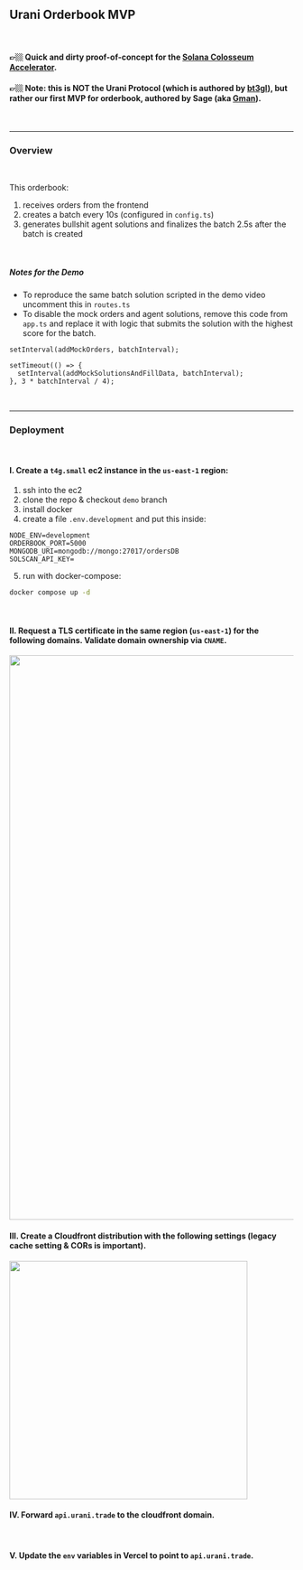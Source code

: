 ## Urani Orderbook MVP 

<br>

#### 👉🏼 Quick and dirty proof-of-concept for the **<a href="https://www.loom.com/share/41396d9ef04e4a86bce179285d47dde6?sid=a7866556-53af-4bdd-954f-be840913afbd">Solana Colosseum Accelerator</a>**. 

#### 👉🏼 Note: this is NOT the Urani Protocol (which is authored by **[bt3gl](https://github.com/von-steinkirch)**), but rather our first MVP for orderbook, authored by **Sage (aka [Gman](https://github.com/0xDualCube))**.



<br>

----

### Overview 


<br>

This orderbook:

1. receives orders from the frontend
2. creates a batch every 10s (configured in `config.ts`)
3. generates bullshit agent solutions and finalizes the batch 2.5s after the batch is created

<br>

##### Notes for the Demo

* To reproduce the same batch solution scripted in the demo video uncomment this in `routes.ts`
* To disable the mock orders and agent solutions, remove this code from `app.ts` and replace it with logic that submits the solution with the highest score for the batch.

```
setInterval(addMockOrders, batchInterval);

setTimeout(() => {
  setInterval(addMockSolutionsAndFillData, batchInterval);
}, 3 * batchInterval / 4);
```

<br>

---

### Deployment

<br>

#### I. Create a `t4g.small` ec2 instance in the `us-east-1` region:

1. ssh into the ec2 
2. clone the repo & checkout `demo` branch
3. install docker
4. create a file `.env.development` and put this inside:

```
NODE_ENV=development
ORDERBOOK_PORT=5000
MONGODB_URI=mongodb://mongo:27017/ordersDB
SOLSCAN_API_KEY=
```

5.  run with docker-compose:
```bash
docker compose up -d
```

<br>

#### II. Request a TLS certificate in the same region (`us-east-1`) for the following domains. Validate domain ownership via `CNAME`.


<img width="1000" src="https://github.com/zxSage/ORDERBOOK/assets/165684384/1d422f84-1725-4d24-9b0a-7992e7a59be3">

<br>

#### III. Create a Cloudfront distribution with the following settings (legacy cache setting & CORs is important).

<img width="422" src="https://github.com/zxSage/ORDERBOOK/assets/165684384/09e7dd4e-c219-4caa-a405-fc66917109a7">

<br>

#### IV. Forward `api.urani.trade` to the cloudfront domain.

<br>

#### V. Update the `env` variables in Vercel to point to `api.urani.trade`.

<br>



